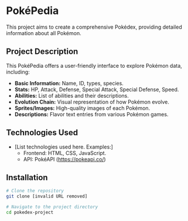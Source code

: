# PokéPedia

This project aims to create a comprehensive Pokédex, providing detailed information about all Pokémon.

## Project Description

This PokéPedia offers a user-friendly interface to explore Pokémon data, including:

*   **Basic Information:** Name, ID, types, species.
*   **Stats:** HP, Attack, Defense, Special Attack, Special Defense, Speed.
*   **Abilities:** List of abilities and their descriptions.
*   **Evolution Chain:** Visual representation of how Pokémon evolve.
*   **Sprites/Images:** High-quality images of each Pokémon.
*   **Descriptions:** Flavor text entries from various Pokémon games.

## Technologies Used

*   [List technologies used here. Examples:]
    *   Frontend: HTML, CSS, JavaScript.
    *   API: PokéAPI (https://pokeapi.co/)

## Installation 

```bash
# Clone the repository
git clone [invalid URL removed]

# Navigate to the project directory
cd pokedex-project
